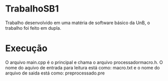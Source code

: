 # TrabalhoSB1
Trabalho desenvolvido em uma matéria de software básico da UnB, o trabalho foi feito em dupla.

# Execução

O arquivo main.cpp é o principal e chama o arquivo processadormacro.h. O nome do aquivo de entrada para leitura está como: macro.txt
e o nome do arquivo de saida está como: preprocessado.pre
